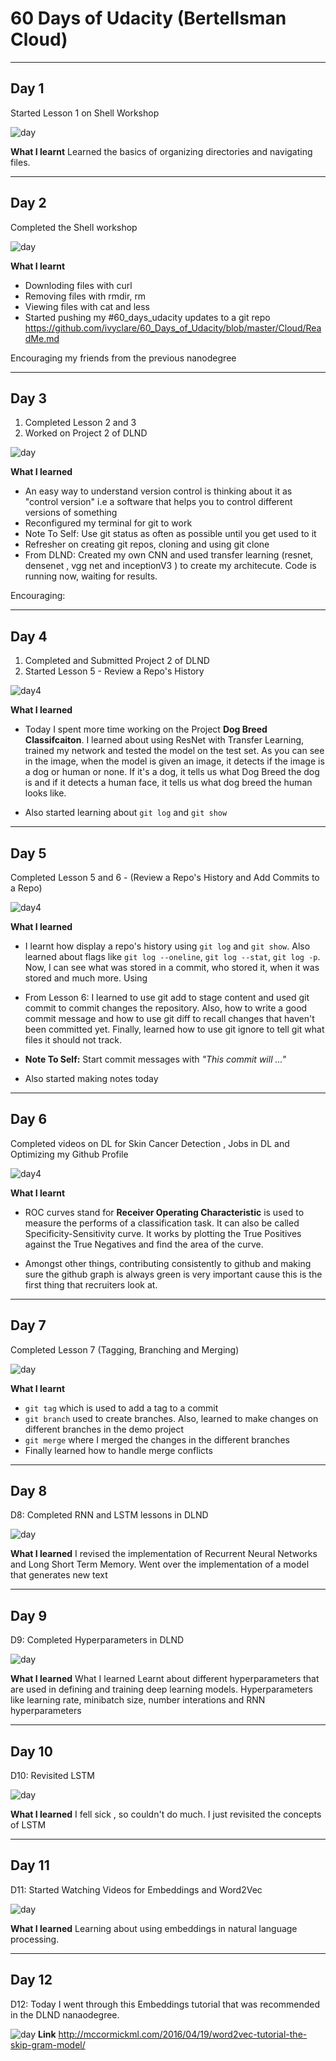 # 60 Days of Udacity (Bertellsman Cloud)
----------------------------
## Day 1

Started Lesson 1 on Shell Workshop

![day](../images/day1.png)

**What I learnt**
Learned the basics of organizing directories and navigating files.

---------------------------

## Day 2

Completed the Shell workshop 

![day](../images/day2.png)

**What I learnt**

- Downloding files with curl
- Removing files with rmdir, rm
- Viewing files with cat and less
- Started pushing my #60_days_udacity updates to a git repo https://github.com/ivyclare/60_Days_of_Udacity/blob/master/Cloud/ReadMe.md

Encouraging my friends from the previous nanodegree 

--------------------------------------

## Day 3

1) Completed Lesson 2 and 3 
2) Worked on Project 2 of DLND

![day](../images/day3.png)

**What I learned**
- An easy way to understand version control is thinking about it as "control version" i.e a software that helps you to control different versions of something
- Reconfigured my terminal for git to work
- Note To Self:  Use git status as often as possible until you get used to it
- Refresher on creating git repos, cloning and using git clone
- From DLND: Created my own CNN and used transfer learning (resnet, densenet , vgg net and inceptionV3 ) to create my architecute.  Code is running now, waiting for results.

Encouraging:

--------------------------------------

## Day 4

1) Completed and Submitted Project 2 of DLND
2) Started Lesson 5 - Review a Repo's History

![day4](../images/day4.png)

**What I learned**
- Today I spent more time working on the Project **Dog Breed Classifcaiton**. I learned about using ResNet with Transfer Learning, trained my network and tested the model on the test set. As you can see in the image, when the model is given an image, it detects if the image is a dog or human or none. If it's a dog, it tells us what Dog Breed the dog is and if it detects a human face, it tells us what dog breed the human looks like.

- Also started learning about `git log` and `git show`

--------------------------------------

## Day 5
Completed Lesson 5 and 6 - (Review a Repo's History and Add Commits to a Repo)

![day4](../images/day5.png)

**What I learned**
- I learnt how display a repo's history using `git log` and `git show`. Also learned about flags like `git log --oneline`, `git log --stat`, `git log -p`. Now, I can see what was stored in a commit, who stored it, when it was stored and much more. Using 

- From Lesson 6: 
I learned to use git add to stage content and used git commit to commit changes the repository. Also, how to write a good commit message and how to use git diff to recall changes that haven't been committed yet. Finally, learned how to use git ignore to tell git what files it should not track.
- **Note To Self:** Start commit messages with *"This commit will ..."*
- Also started making notes today

--------------------------------------

## Day 6
Completed videos on DL for Skin Cancer Detection , Jobs in DL and Optimizing my Github Profile

![day4](../images/day6.png)

**What I learnt**
- ROC curves stand for **Receiver Operating Characteristic** is used to measure the performs of a classification task. It can also be called Specificity-Sensitivity curve. It works by plotting the True Positives against the True Negatives and find the area of the curve. 

- Amongst other things, contributing consistently to github and making sure the github graph is always green is very important cause this is the first thing that recruiters look at.

--------------------------------------
## Day 7
Completed Lesson 7 (Tagging, Branching and Merging)

![day](../images/day7.png)

**What I learnt**
- `git tag` which is used to add a tag to a commit
- `git branch` used to create branches. Also, learned to make changes on different branches in the demo project
- `git merge` where I merged the changes in the different branches
- Finally learned how to handle merge conflicts

-------------------------------------------
## Day 8
D8:
Completed RNN and LSTM lessons in DLND

![day](../images/day8.png)

**What I learned**
I revised the implementation of Recurrent Neural Networks and Long Short Term Memory.  Went over the implementation of a model that generates new text

---------------------------------------------
## Day 9
D9:
Completed Hyperparameters in DLND

![day](../images/day.png)

**What I learned**
What I learned
Learnt about different hyperparameters that are used in defining and training deep learning models. Hyperparameters like learning rate, minibatch size, number interations and RNN hyperparameters

---------------------------------------------
## Day 10
D10:
Revisited LSTM

![day](../images/day.png)

**What I learned**
I fell sick , so couldn't do much. I just revisited the concepts of LSTM

---------------------------------------------
## Day 11
D11:
Started Watching Videos for Embeddings and Word2Vec 

![day](../images/day.png)

**What I learned**
Learning about using embeddings in natural language processing. 


---------------------------------------------
## Day 12
D12:
Today I went through this Embeddings tutorial that was recommended  in the DLND nanaodegree.

![day](../images/day.png)
**Link**
http://mccormickml.com/2016/04/19/word2vec-tutorial-the-skip-gram-model/ 

